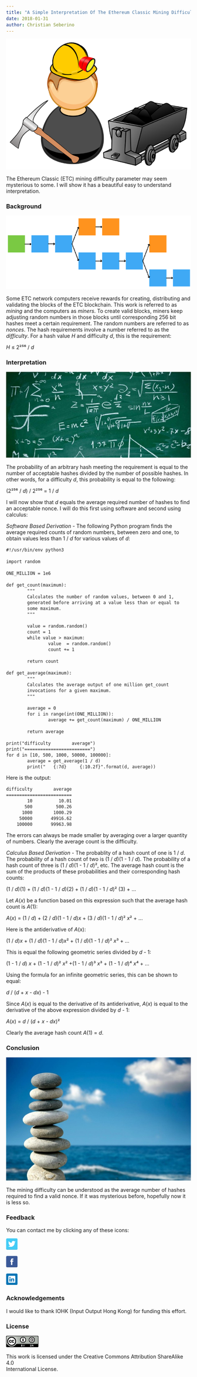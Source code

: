 ```yaml
---
title: "A Simple Interpretation Of The Ethereum Classic Mining Difficulty Parameter"
date: 2018-01-31
author: Christian Seberino
---
```


![](./1*5E7COYLIHDF04peIBUgxiA.png)

The Ethereum Classic (ETC) mining difficulty parameter may seem mysterious to
some. I will show it has a beautiful easy to understand interpretation.

### Background

![](./1*W4QUm-oeL-6iExbUJOPYjQ.png)

Some ETC network computers receive rewards for creating, distributing and
validating the blocks of the ETC blockchain. This work is referred to as
*mining* and the computers as *miners*. To create valid blocks, miners keep
adjusting random numbers in those blocks until corresponding 256 bit hashes meet
a certain requirement. The random numbers are referred to as *nonces*. The hash
requirements involve a number referred to as the *difficulty*. For a hash value
*H* and difficulty *d*, this is the requirement:

*H* ≤ 2²⁵⁶ / *d*

### Interpretation

![](./1*vd3ACvJRoSxbfU3YE6pxpQ.jpeg)

The probability of an arbitrary hash meeting the requirement is equal to the
number of acceptable hashes divided by the number of possible hashes. In other
words, for a difficulty *d*, this probability is equal to the following:

(2²⁵⁶ / *d*) / 2²⁵⁶ = 1 / *d*

I will now show that *d* equals the average required number of hashes to find an
acceptable nonce. I will do this first using software and second using calculus:

*Software Based Derivation* - The following Python program finds the average
required counts of random numbers, between zero and one, to obtain values less
than 1 / *d* for various values of *d*:

    #!/usr/bin/env python3

    import random

    ONE_MILLION = 1e6

    def get_count(maximum):
            """
            Calculates the number of random values, between 0 and 1,
            generated before arriving at a value less than or equal to
            some maximum.
            """

            value = random.random()
            count = 1
            while value > maximum:
                    value  = random.random()
                    count += 1

            return count

    def get_average(maximum):
            """
            Calculates the average output of one million get_count
            invocations for a given maximum.
            """

            average = 0
            for i in range(int(ONE_MILLION)):
                    average += get_count(maximum) / ONE_MILLION

            return average

    print("difficulty        average")
    print("=========================")
    for d in [10, 500, 1000, 50000, 100000]:
            average = get_average(1 / d)
            print("   {:7d}     {:10.2f}".format(d, average))

Here is the output:

    difficulty        average
    =========================
            10          10.01
           500         500.26
          1000        1000.29
         50000       49916.62
        100000       99963.98

The errors can always be made smaller by averaging over a larger quantity of
numbers. Clearly the average count is the difficulty.

*Calculus Based Derivation* - The probablity of a hash count of one is 1 /
*d*. The probability of a hash count of two is (1 / *d*)(1 - 1 / *d*). The
probability of a hash count of three is (1 / *d*)(1 - 1 / *d*)², etc. The
average hash count is the sum of the products of these probabilities and their
corresponding hash counts:

(1 / *d*)(1) + (1 / *d*)(1 - 1 / *d*)(2) + (1 / *d*)(1 - 1 / *d*)² (3) + …

Let *A*(*x*) be a function based on this expression such that the average hash
count is *A*(1):

*A*(*x*) = (1 / *d*) + (2 / *d*)(1 - 1 / *d*)*x* + (3 / *d*)(1 - 1 / *d*)² *x*² + …

Here is the antiderivative of *A*(x):

(1 / *d*)*x* + (1 / *d*)(1 - 1 / *d*)*x*² + (1 / *d*)(1 - 1 / *d*)² *x*³ + …

This is equal the following geometric series divided by *d* - 1:

(1 - 1 / *d*) *x* + (1 - 1 / *d*)² *x*² +(1 - 1 / *d*)³ *x*³ + (1 - 1 / *d*)⁴
*x*⁴ + …

Using the formula for an infinite geometric series, this can be shown to equal:

*d* / (*d* + *x* - *dx*) - 1

Since *A*(*x*) is equal to the derivative of its antiderivative, *A*(*x*) is equal
to the derivative of the above expression divided by *d* - 1:

*A*(*x*) = *d* / (*d* + *x* - *dx*)²

Clearly the average hash count *A*(1) = *d*.

### Conclusion

![](./1*ZgKzWs5KJsMe0qE1U_aBug.jpeg)

The mining difficulty can be understood as the average number of hashes required
to find a valid nonce. If it was mysterious before, hopefully now it is less so.

### Feedback

You can contact me by clicking any of these icons:

![](./0*eoFC6QOWZ--bCngK.png)

![](./0*i3CwTFEKUnKYHMf0.png)

![](./0*HQj6HSHxE7pkIBjk.png)

### Acknowledgements

I would like to thank IOHK (Input Output Hong Kong) for funding this effort.

### License

![](./0*hocpUZXBcjzNJeQ2.png)

This work is licensed under the Creative Commons Attribution ShareAlike 4.0<br/>
International License.

